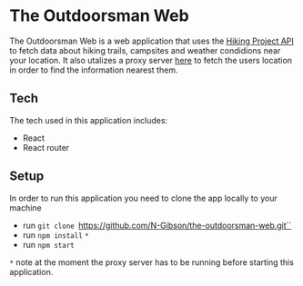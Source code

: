 # The Outdoorsman Web

The Outdoorsman Web is a web application that uses the [Hiking Project API](https://www.hikingproject.com/data) to fetch data about hiking trails, campsites and weather condidions near your location. It also utalizes a proxy server [here](https://github.com/N-Gibson/gh-search-proxy) to fetch the users location in order to find the information nearest them. 

## Tech

The tech used in this application includes:

- React
- React router

## Setup 

In order to run this application you need to clone the app locally to your machine 
 - run `git clone `https://github.com/N-Gibson/the-outdoorsman-web.git``
 - run `npm install`
 `*`
 - run `npm start`
 
 `*` note at the moment the proxy server has to be running before starting this application. 

